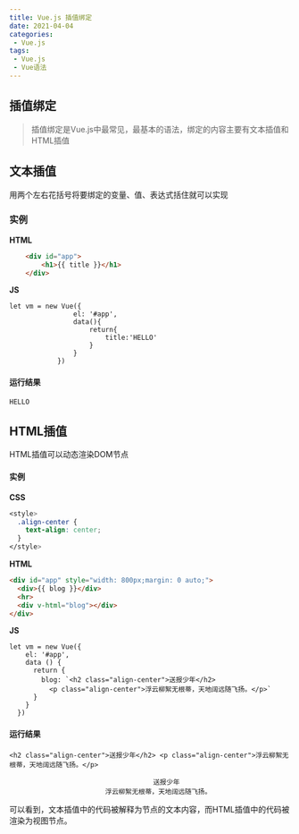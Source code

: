```yaml
---
title: Vue.js 插值绑定
date: 2021-04-04
categories:
 - Vue.js
tags:
 - Vue.js 
 - Vue语法
---
```


## 插值绑定

>插值绑定是Vue.js中最常见，最基本的语法，绑定的内容主要有文本插值和HTML插值

## 文本插值

用两个左右花括号将要绑定的变量、值、表达式括住就可以实现

### 实例

**HTML**
```HTML
    <div id="app">
		<h1>{{ title }}</h1>
	</div>
```
**JS**
```JS
let vm = new Vue({
				el: '#app',
				data(){
					return{
						title:'HELLO'
					}
				}
			})
```
#### 运行结果
```
HELLO
```


## HTML插值

HTML插值可以动态渲染DOM节点

#### 实例

**CSS**
```CSS
<style>
  .align-center {
    text-align: center;
  }
</style>
```
**HTML**
```HTML
<div id="app" style="width: 800px;margin: 0 auto;">
  <div>{{ blog }}</div>
  <hr>
  <div v-html="blog"></div>
</div>
```
**JS**
```JS
let vm = new Vue({
    el: '#app',
    data () {
      return {
        blog: `<h2 class="align-center">送报少年</h2>
          <p class="align-center">浮云柳絮无根蒂，天地阔远随飞扬。</p>`
      }
    }
  })
```
#### 运行结果
```
<h2 class="align-center">送报少年</h2> <p class="align-center">浮云柳絮无根蒂，天地阔远随飞扬。</p>

                                    送报少年
                        浮云柳絮无根蒂，天地阔远随飞扬。
```

可以看到，文本插值中的代码被解释为节点的文本内容，而HTML插值中的代码被渲染为视图节点。

